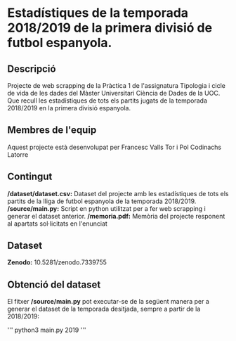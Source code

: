 # Estadístiques de la temporada 2018/2019 de la primera divisió de futbol espanyola.

## Descripció

Projecte de web scrapping de la Pràctica 1 de l'assignatura Tipologia i cicle de vida de les dades del Màster Universitari Ciència de Dades de la UOC.
Que recull les estadístiques de tots els partits jugats de la temporada 2018/2019 en la primera divisió espanyola.

## Membres de l'equip

Aquest projecte està desenvolupat per Francesc Valls Tor i Pol Codinachs Latorre

## Contingut

**/dataset/dataset.csv:** Dataset del projecte amb les estadístiques de tots els partits de la lliga de futbol espanyola de la temporada 2018/2019.
**/source/main.py:** Script en python utilitzat per a fer web scrapping i generar el dataset anterior.
**/memoria.pdf:** Memòria del projecte responent al apartats sol·licitats en l'enunciat

## Dataset

**Zenodo:** 10.5281/zenodo.7339755

## Obtenció del dataset

El fitxer **/source/main.py** pot executar-se de la següent manera per a generar el dataset de la temporada desitjada, sempre a partir de la 2018/2019:

'''
python3 main.py 2019
'''
